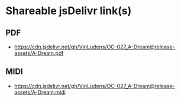 # Shareable jsDelivr link(s)
## PDF
- https://cdn.jsdelivr.net/gh/VinLudens/OC-027_A-Dream@release-assets/A-Dream.pdf
## MIDI
- https://cdn.jsdelivr.net/gh/VinLudens/OC-027_A-Dream@release-assets/A-Dream.midi
